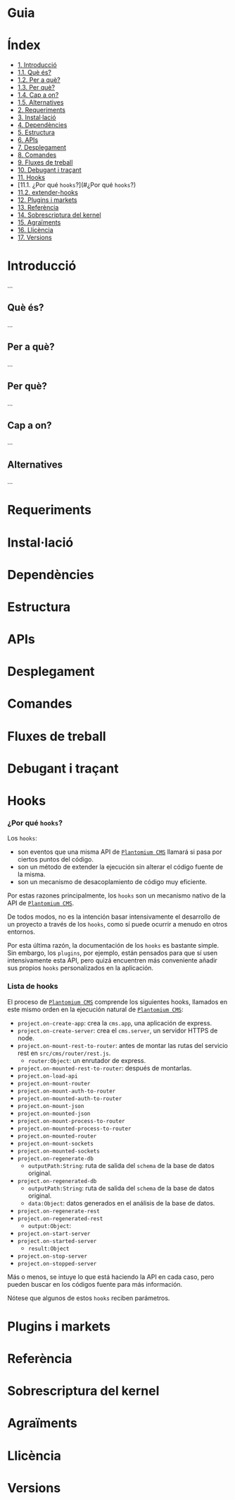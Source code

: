 # Guia

# Índex

 - [1. Introducció](#introducci)
 - [1.1. Què és?](#qu-s)
 - [1.2. Per a què?](#per-a-qu)
 - [1.3. Per què?](#per-qu)
 - [1.4. Cap a on?](#cap-a-on)
 - [1.5. Alternatives](#alternatives)
 - [2. Requeriments](#requeriments)
 - [3. Instal·lació](#installaci)
 - [4. Dependències](#dependncies)
 - [5. Estructura](#estructura)
 - [6. APIs](#apis)
 - [7. Desplegament](#desplegament)
 - [8. Comandes](#comandes)
 - [9. Fluxes de treball](#fluxes-de-treball)
 - [10. Debugant i traçant](#debugant-i-traant)
 - [11. Hooks](#hooks)
 - [11.1. ¿Por qué `hooks`?](#¿Por qué `hooks`?)
 - [11.2. extender-hooks](#extender-hooks)
 - [12. Plugins i markets](#plugins-i-markets)
 - [13. Referència](#referncia)
 - [14. Sobrescriptura del kernel](#sobrescriptura-del-kernel)
 - [15. Agraïments](#agraments)
 - [16. Llicència](#llicncia)
 - [17. Versions](#versions)


# Introducció

...

## Què és?

...

## Per a què?

...

## Per què?

...

## Cap a on?

...


## Alternatives

...


# Requeriments

# Instal·lació

# Dependències

# Estructura

# APIs

# Desplegament

# Comandes

# Fluxes de treball

# Debugant i traçant

# Hooks

### ¿Por qué `hooks`?

Los `hooks`:
  - son eventos que una misma API de [`Plantomium CMS`](#) llamará si pasa por ciertos puntos del código.
  - son un método de extender la ejecución sin alterar el código fuente de la misma.
  - son un mecanismo de desacoplamiento de código muy eficiente.

Por estas razones principalmente, los `hooks` son un mecanismo nativo de la API de [`Plantomium CMS`](#).

De todos modos, no es la intención basar intensivamente el desarrollo de un proyecto a través de los `hooks`, como sí puede ocurrir a menudo en otros entornos.

Por esta última razón, la documentación de los `hooks` es bastante simple. Sin embargo, los `plugins`, por ejemplo, están pensados para que sí usen intensivamente esta API, pero quizá encuentren más conveniente añadir sus propios `hooks` personalizados en la aplicación.

### Lista de hooks

El proceso de [`Plantomium CMS`](#) comprende los siguientes hooks, llamados en este mismo orden en la ejecución natural de [`Plantomium CMS`](#):

- `project.on-create-app`: crea la `cms.app`, una aplicación de express.
- `project.on-create-server`: crea el `cms.server`, un servidor HTTPS de node.
- `project.on-mount-rest-to-router`: antes de montar las rutas del servicio rest en `src/cms/router/rest.js`.
  - `router:Object`: un enrutador de express.
- `project.on-mounted-rest-to-router`: después de montarlas.
- `project.on-load-api`
- `project.on-mount-router`
- `project.on-mount-auth-to-router`
- `project.on-mounted-auth-to-router`
- `project.on-mount-json`
- `project.on-mounted-json`
- `project.on-mount-process-to-router`
- `project.on-mounted-process-to-router`
- `project.on-mounted-router`
- `project.on-mount-sockets`
- `project.on-mounted-sockets`
- `project.on-regenerate-db`
  - `outputPath:String`: ruta de salida del `schema` de la base de datos original.
- `project.on-regenerated-db`
  - `outputPath:String`: ruta de salida del `schema` de la base de datos original.
  - `data:Object`: datos generados en el análisis de la base de datos.
- `project.on-regenerate-rest`
- `project.on-regenerated-rest`
  - `output:Object`:
- `project.on-start-server`
- `project.on-started-server`
  - `result:Object`
- `project.on-stop-server`
- `project.on-stopped-server`

Más o menos, se intuye lo que está haciendo la API en cada caso, pero pueden buscar en los códigos fuente para más información.

Nótese que algunos de estos `hooks` reciben parámetros.

# Plugins i markets

# Referència

# Sobrescriptura del kernel

# Agraïments

# Llicència

# Versions

